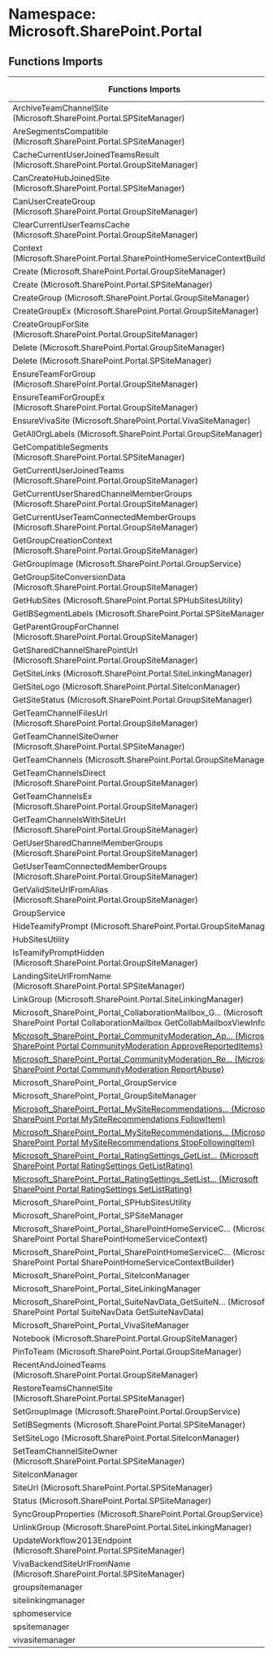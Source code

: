 # Namespace: Microsoft.SharePoint.Portal

## Functions Imports

Functions Imports | SPO | SP 2019 | SP 2016 | SP 2013
----------|:---:|:-------:|:-------:|:-------:
ArchiveTeamChannelSite (Microsoft.SharePoint.Portal.SPSiteManager) | ✅ | ❌ | ❌ | ❌
AreSegmentsCompatible (Microsoft.SharePoint.Portal.SPSiteManager) | ✅ | ❌ | ❌ | ❌
CacheCurrentUserJoinedTeamsResult (Microsoft.SharePoint.Portal.GroupSiteManager) | ✅ | ❌ | ❌ | ❌
CanCreateHubJoinedSite (Microsoft.SharePoint.Portal.SPSiteManager) | ✅ | ❌ | ❌ | ❌
CanUserCreateGroup (Microsoft.SharePoint.Portal.GroupSiteManager) | ✅ | ✅ | ❌ | ❌
ClearCurrentUserTeamsCache (Microsoft.SharePoint.Portal.GroupSiteManager) | ✅ | ❌ | ❌ | ❌
Context (Microsoft.SharePoint.Portal.SharePointHomeServiceContextBuilder) | ✅ | ✅ | ❌ | ❌
Create (Microsoft.SharePoint.Portal.GroupSiteManager) | ✅ | ✅ | ✅ | ❌
Create (Microsoft.SharePoint.Portal.SPSiteManager) | ✅ | ✅ | ❌ | ❌
CreateGroup (Microsoft.SharePoint.Portal.GroupSiteManager) | ✅ | ✅ | ❌ | ❌
CreateGroupEx (Microsoft.SharePoint.Portal.GroupSiteManager) | ✅ | ✅ | ❌ | ❌
CreateGroupForSite (Microsoft.SharePoint.Portal.GroupSiteManager) | ✅ | ✅ | ❌ | ❌
Delete (Microsoft.SharePoint.Portal.GroupSiteManager) | ✅ | ❌ | ❌ | ❌
Delete (Microsoft.SharePoint.Portal.SPSiteManager) | ✅ | ✅ | ❌ | ❌
EnsureTeamForGroup (Microsoft.SharePoint.Portal.GroupSiteManager) | ✅ | ❌ | ❌ | ❌
EnsureTeamForGroupEx (Microsoft.SharePoint.Portal.GroupSiteManager) | ✅ | ❌ | ❌ | ❌
EnsureVivaSite (Microsoft.SharePoint.Portal.VivaSiteManager) | ✅ | ❌ | ❌ | ❌
GetAllOrgLabels (Microsoft.SharePoint.Portal.GroupSiteManager) | ✅ | ❌ | ❌ | ❌
GetCompatibleSegments (Microsoft.SharePoint.Portal.SPSiteManager) | ✅ | ❌ | ❌ | ❌
GetCurrentUserJoinedTeams (Microsoft.SharePoint.Portal.GroupSiteManager) | ✅ | ❌ | ❌ | ❌
GetCurrentUserSharedChannelMemberGroups (Microsoft.SharePoint.Portal.GroupSiteManager) | ✅ | ❌ | ❌ | ❌
GetCurrentUserTeamConnectedMemberGroups (Microsoft.SharePoint.Portal.GroupSiteManager) | ✅ | ❌ | ❌ | ❌
GetGroupCreationContext (Microsoft.SharePoint.Portal.GroupSiteManager) | ✅ | ✅ | ❌ | ❌
GetGroupImage (Microsoft.SharePoint.Portal.GroupService) | ✅ | ✅ | ❌ | ❌
GetGroupSiteConversionData (Microsoft.SharePoint.Portal.GroupSiteManager) | ✅ | ✅ | ❌ | ❌
GetHubSites (Microsoft.SharePoint.Portal.SPHubSitesUtility) | ✅ | ✅ | ❌ | ❌
GetIBSegmentLabels (Microsoft.SharePoint.Portal.SPSiteManager) | ✅ | ❌ | ❌ | ❌
GetParentGroupForChannel (Microsoft.SharePoint.Portal.GroupSiteManager) | ✅ | ❌ | ❌ | ❌
GetSharedChannelSharePointUrl (Microsoft.SharePoint.Portal.GroupSiteManager) | ✅ | ❌ | ❌ | ❌
GetSiteLinks (Microsoft.SharePoint.Portal.SiteLinkingManager) | ✅ | ✅ | ❌ | ❌
GetSiteLogo (Microsoft.SharePoint.Portal.SiteIconManager) | ✅ | ❌ | ❌ | ❌
GetSiteStatus (Microsoft.SharePoint.Portal.GroupSiteManager) | ✅ | ✅ | ✅ | ❌
GetTeamChannelFilesUrl (Microsoft.SharePoint.Portal.GroupSiteManager) | ✅ | ❌ | ❌ | ❌
GetTeamChannelSiteOwner (Microsoft.SharePoint.Portal.SPSiteManager) | ✅ | ❌ | ❌ | ❌
GetTeamChannels (Microsoft.SharePoint.Portal.GroupSiteManager) | ✅ | ❌ | ❌ | ❌
GetTeamChannelsDirect (Microsoft.SharePoint.Portal.GroupSiteManager) | ✅ | ❌ | ❌ | ❌
GetTeamChannelsEx (Microsoft.SharePoint.Portal.GroupSiteManager) | ✅ | ❌ | ❌ | ❌
GetTeamChannelsWithSiteUrl (Microsoft.SharePoint.Portal.GroupSiteManager) | ✅ | ❌ | ❌ | ❌
GetUserSharedChannelMemberGroups (Microsoft.SharePoint.Portal.GroupSiteManager) | ✅ | ❌ | ❌ | ❌
GetUserTeamConnectedMemberGroups (Microsoft.SharePoint.Portal.GroupSiteManager) | ✅ | ❌ | ❌ | ❌
GetValidSiteUrlFromAlias (Microsoft.SharePoint.Portal.GroupSiteManager) | ✅ | ✅ | ❌ | ❌
GroupService | ✅ | ✅ | ❌ | ❌
HideTeamifyPrompt (Microsoft.SharePoint.Portal.GroupSiteManager) | ✅ | ❌ | ❌ | ❌
HubSitesUtility | ✅ | ✅ | ❌ | ❌
IsTeamifyPromptHidden (Microsoft.SharePoint.Portal.GroupSiteManager) | ✅ | ❌ | ❌ | ❌
LandingSiteUrlFromName (Microsoft.SharePoint.Portal.SPSiteManager) | ✅ | ❌ | ❌ | ❌
LinkGroup (Microsoft.SharePoint.Portal.SiteLinkingManager) | ✅ | ✅ | ❌ | ❌
<span title="Microsoft_SharePoint_Portal_CollaborationMailbox_GetCollabMailboxViewInfo">Microsoft_SharePoint_Portal_CollaborationMailbox_G...</span> (Microsoft SharePoint Portal CollaborationMailbox GetCollabMailboxViewInfo) | ✅ | ✅ | ✅ | ✅
[<span title="Microsoft_SharePoint_Portal_CommunityModeration_ApproveReportedItems">Microsoft_SharePoint_Portal_CommunityModeration_Ap...</span> (Microsoft SharePoint Portal CommunityModeration ApproveReportedItems)](./Functions/Microsoft_SharePoint_Portal_CommunityModeration_ApproveReportedItems.md) | ✅ | ✅ | ✅ | ✅
[<span title="Microsoft_SharePoint_Portal_CommunityModeration_ReportAbuse">Microsoft_SharePoint_Portal_CommunityModeration_Re...</span> (Microsoft SharePoint Portal CommunityModeration ReportAbuse)](./Functions/Microsoft_SharePoint_Portal_CommunityModeration_ReportAbuse.md) | ✅ | ✅ | ✅ | ✅
Microsoft_SharePoint_Portal_GroupService | ✅ | ✅ | ❌ | ❌
Microsoft_SharePoint_Portal_GroupSiteManager | ✅ | ✅ | ✅ | ❌
[<span title="Microsoft_SharePoint_Portal_MySiteRecommendations_FollowItem">Microsoft_SharePoint_Portal_MySiteRecommendations...</span> (Microsoft SharePoint Portal MySiteRecommendations FollowItem)](./Functions/Microsoft_SharePoint_Portal_MySiteRecommendations_FollowItem.md) | ✅ | ✅ | ✅ | ✅
[<span title="Microsoft_SharePoint_Portal_MySiteRecommendations_StopFollowingItem">Microsoft_SharePoint_Portal_MySiteRecommendations...</span> (Microsoft SharePoint Portal MySiteRecommendations StopFollowingItem)](./Functions/Microsoft_SharePoint_Portal_MySiteRecommendations_StopFollowingItem.md) | ✅ | ✅ | ✅ | ✅
[<span title="Microsoft_SharePoint_Portal_RatingSettings_GetListRating">Microsoft_SharePoint_Portal_RatingSettings_GetList...</span> (Microsoft SharePoint Portal RatingSettings GetListRating)](./Functions/Microsoft_SharePoint_Portal_RatingSettings_GetListRating.md) | ✅ | ❌ | ❌ | ❌
[<span title="Microsoft_SharePoint_Portal_RatingSettings_SetListRating">Microsoft_SharePoint_Portal_RatingSettings_SetList...</span> (Microsoft SharePoint Portal RatingSettings SetListRating)](./Functions/Microsoft_SharePoint_Portal_RatingSettings_SetListRating.md) | ✅ | ❌ | ❌ | ❌
Microsoft_SharePoint_Portal_SPHubSitesUtility | ✅ | ✅ | ❌ | ❌
Microsoft_SharePoint_Portal_SPSiteManager | ✅ | ✅ | ❌ | ❌
<span title="Microsoft_SharePoint_Portal_SharePointHomeServiceContext">Microsoft_SharePoint_Portal_SharePointHomeServiceC...</span> (Microsoft SharePoint Portal SharePointHomeServiceContext) | ✅ | ✅ | ❌ | ❌
<span title="Microsoft_SharePoint_Portal_SharePointHomeServiceContextBuilder">Microsoft_SharePoint_Portal_SharePointHomeServiceC...</span> (Microsoft SharePoint Portal SharePointHomeServiceContextBuilder) | ✅ | ✅ | ❌ | ❌
Microsoft_SharePoint_Portal_SiteIconManager | ✅ | ❌ | ❌ | ❌
Microsoft_SharePoint_Portal_SiteLinkingManager | ✅ | ✅ | ❌ | ❌
<span title="Microsoft_SharePoint_Portal_SuiteNavData_GetSuiteNavData">Microsoft_SharePoint_Portal_SuiteNavData_GetSuiteN...</span> (Microsoft SharePoint Portal SuiteNavData GetSuiteNavData) | ✅ | ✅ | ✅ | ✅
Microsoft_SharePoint_Portal_VivaSiteManager | ✅ | ❌ | ❌ | ❌
Notebook (Microsoft.SharePoint.Portal.GroupSiteManager) | ✅ | ✅ | ✅ | ❌
PinToTeam (Microsoft.SharePoint.Portal.GroupSiteManager) | ✅ | ❌ | ❌ | ❌
RecentAndJoinedTeams (Microsoft.SharePoint.Portal.GroupSiteManager) | ✅ | ❌ | ❌ | ❌
RestoreTeamsChannelSite (Microsoft.SharePoint.Portal.SPSiteManager) | ✅ | ❌ | ❌ | ❌
SetGroupImage (Microsoft.SharePoint.Portal.GroupService) | ✅ | ✅ | ❌ | ❌
SetIBSegments (Microsoft.SharePoint.Portal.SPSiteManager) | ✅ | ❌ | ❌ | ❌
SetSiteLogo (Microsoft.SharePoint.Portal.SiteIconManager) | ✅ | ❌ | ❌ | ❌
SetTeamChannelSiteOwner (Microsoft.SharePoint.Portal.SPSiteManager) | ✅ | ❌ | ❌ | ❌
SiteIconManager | ✅ | ❌ | ❌ | ❌
SiteUrl (Microsoft.SharePoint.Portal.SPSiteManager) | ✅ | ❌ | ❌ | ❌
Status (Microsoft.SharePoint.Portal.SPSiteManager) | ✅ | ✅ | ❌ | ❌
SyncGroupProperties (Microsoft.SharePoint.Portal.GroupService) | ✅ | ✅ | ❌ | ❌
UnlinkGroup (Microsoft.SharePoint.Portal.SiteLinkingManager) | ✅ | ✅ | ❌ | ❌
UpdateWorkflow2013Endpoint (Microsoft.SharePoint.Portal.SPSiteManager) | ✅ | ❌ | ❌ | ❌
VivaBackendSiteUrlFromName (Microsoft.SharePoint.Portal.SPSiteManager) | ✅ | ❌ | ❌ | ❌
groupsitemanager | ✅ | ✅ | ✅ | ❌
sitelinkingmanager | ✅ | ✅ | ❌ | ❌
sphomeservice | ✅ | ✅ | ❌ | ❌
spsitemanager | ✅ | ✅ | ❌ | ❌
vivasitemanager | ✅ | ❌ | ❌ | ❌